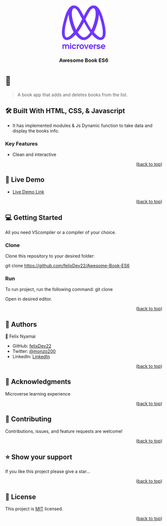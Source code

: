 <a name="readme-top"></a>

<div align="center">

  <img src="./murple_logo.png" alt="logo" width="140"  height="auto" />
  <br/>

  <h3><b>Awesome Book ES6</b></h3>

</div>

# 📖 <a name="Awesome Book App ES6"></a>

> A book app that adds and deletes books from the list.

## 🛠 Built With <a name="built-with">HTML, CSS, & Javascript</a>

- It has implemented modules & Js Dynamic function to take data and display the books info.

### Key Features <a name="key-features"></a>

- Clean and interactive

<p align="right">(<a href="#readme-top">back to top</a>)</p>

## 🚀 Live Demo <a name="live-demo"></a>

- [Live Demo Link](https://felixdev22.github.io/Awesome-Book-ES6/)

<p align="right">(<a href="#readme-top">back to top</a>)</p>

## 💻 Getting Started <a name="getting-started"></a>

All you need VScompiler or a compiler of your choice.

### Clone

Clone this repository to your desired folder:

git clone https://github.com/felixDev22/Awesome-Book-ES6

### Run

To run project, run the following command: git clone

Open in desired editor.

<p align="right">(<a href="#readme-top">back to top</a>)</p>

## 👥 Authors <a name="authors"></a>

👤 Felix Nyamai

- GitHub: [felixDev22](https://github.com/felixDev22)
- Twitter: [@monzo200](https://twitter.com/twitterhandle)
- LinkedIn: [LinkedIn](https://www.linkedin.com/in/felixnyamai/)

<p align="right">(<a href="#readme-top">back to top</a>)</p>

## 🙏 Acknowledgments <a name="acknowledgements"></a>

Microverse learning experience

<p align="right">(<a href="#readme-top">back to top</a>)</p>

## 🤝 Contributing <a name="contributing"></a>

Contributions, issues, and feature requests are welcome!

<p align="right">(<a href="#readme-top">back to top</a>)</p>

## ⭐️ Show your support <a name="support"></a>

If you like this project please give a star...

<p align="right">(<a href="#readme-top">back to top</a>)</p>

## 📝 License <a name="license"></a>

This project is [MIT](./LICENSE) licensed.

<p align="right">(<a href="#readme-top">back to top</a>)</p>
